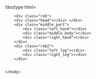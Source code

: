 !doctype html>
<html>
    <head>
        <title>ROBERT</title>
<link rel="stylesheet" href="robert.css">
    </head>
    <body>

        <div class="rob">
        <div class="head"></div> </div>
        <div class="middle_part">
            <div class="left_hand"></div>
            <div class="middle_body"></div>
            <div class="right_hand"></div>
        </div>
        <div class="rob2"> 
            <div class="left_leg"></div>
            <div class="right_leg"></div>
        </div>

        
    </body>
</html>
